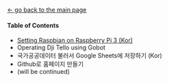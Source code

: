 [← go back to the main page](https://leelamb.github.io/)

#### Table of Contents
- [Setting Raspbian on Raspberry Pi 3 (Kor)](Raspbian.md)
- Operating Dji Tello using Gobot
- 국가공공데이터 불러서 Google Sheets에 저장하기 (Kor)
- Github로 홈페이지 만들기
- (will be continued)
